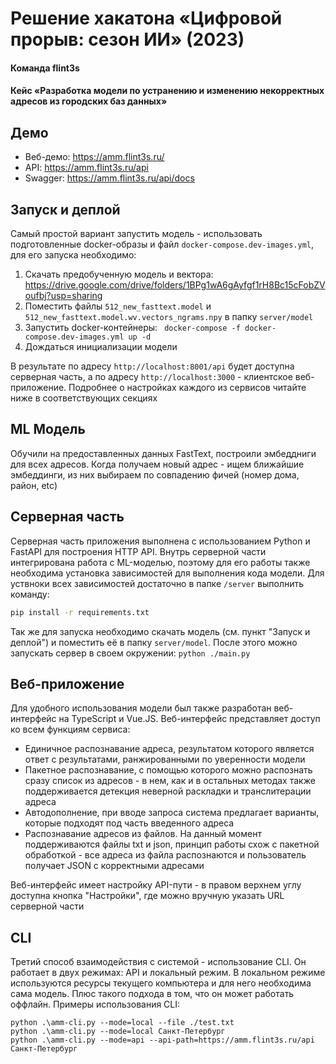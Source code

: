# Решение хакатона «Цифровой прорыв: сезон ИИ» (2023)

#### Команда flint3s

#### Кейс «Разработка модели по устранению и изменению некорректных адресов из городских баз данных»

## Демо

- Веб-демо: https://amm.flint3s.ru/
- API: https://amm.flint3s.ru/api
- Swagger: https://amm.flint3s.ru/api/docs

## Запуск и деплой

Самый простой вариант запустить модель - использовать подготовленные docker-образы и
файл `docker-compose.dev-images.yml`, для его запуска необходимо:

1. Скачать предобученную модель и
   вектора: https://drive.google.com/drive/folders/1BPg1wA6gAyfgf1rH8Bc15cFobZVoufbj?usp=sharing
2. Поместить файлы `512_new_fasttext.model` и `512_new_fasttext.model.wv.vectors_ngrams.npy` в папку `server/model`
3. Запустить docker-контейнеры: ` docker-compose -f docker-compose.dev-images.yml up -d`
4. Дождаться инициализации модели

В результате по адресу `http://localhost:8001/api` будет доступна серверная часть, а по адресу `http://localhost:3000` -
клиентское веб-приложение. Подробнее о настройках каждого из сервисов читайте ниже в соответствующих секциях

## ML Модель

Обучили на предоставленных данных FastText, построили эмбеддниги для всех адресов. Когда получаем новый адрес - ищем
ближайшие эмбеддинги, из них выбираем по совпадению фичей (номер дома, район, etc)

## Серверная часть

Серверная часть приложения выполнена с использованием Python и FastAPI для построения HTTP API.
Внутрь серверной части интегрирована работа с ML-моделью, поэтому для его работы также необходима установка зависимостей
для выполнения кода модели. Для уствноки всех зависимостей достаточно в папке `/server` выполнить команду:

```bash
pip install -r requirements.txt
```

Так же для запуска необходимо скачать модель (см. пункт "Запуск и деплой") и поместить её в папку `server/model`. После
этого можно запускать сервер в своем окружении: `python ./main.py`

## Веб-приложение

Для удобного использования модели был также разработан веб-интерфейс на TypeScript и Vue.JS. Веб-интерфейс представляет
доступ ко всем функциям сервиса:

- Единичное распознавание адреса, результатом которого является ответ с результатами, ранжированными по уверенности
  модели
- Пакетное распознавание, с помощью которого можно распознать сразу список из адресов - в нем, как и в остальных методах
  также поддерживается детекция неверной раскладки и транслитерации адреса
- Автодополнение, при вводе запроса система предлагает варианты, которые подходят под часть введенного адреса
- Распознавание адресов из файлов. На данный момент поддерживаются файлы txt и json, принцип работы схож с пакетной
  обработкой - все адреса из файла распознаются и пользователь получает JSON с корректными адресами

Веб-интерфейс имеет настройку API-пути - в правом верхнем углу доступна кнопка "Настройки", где можно вручную указать
URL серверной части

## CLI

Третий способ взаимодействия с системой - использование CLI. Он работает в двух режимах: API и локальный режим. В
локальном режиме используются ресурсы текущего компьютера и для него необходима сама модель. Плюс такого подхода в том,
что он может работать оффлайн. Примеры использования CLI:

```shell
python .\amm-cli.py --mode=local --file ./test.txt
python .\amm-cli.py --mode=local Санкт-Петербург
python .\amm-cli.py --mode=api --api-path=https://amm.flint3s.ru/api Санкт-Петербург
```